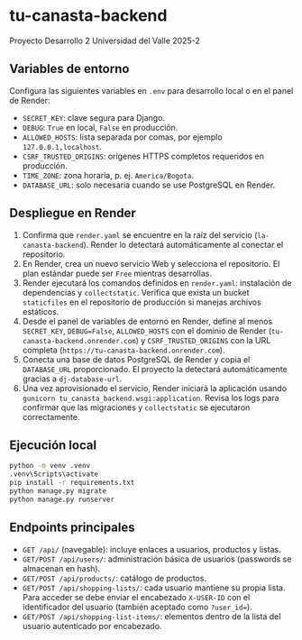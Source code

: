 # tu-canasta-backend
Proyecto Desarrollo 2 Universidad del Valle 2025-2

## Variables de entorno
Configura las siguientes variables en `.env` para desarrollo local o en el panel de Render:

- `SECRET_KEY`: clave segura para Django.
- `DEBUG`: `True` en local, `False` en producción.
- `ALLOWED_HOSTS`: lista separada por comas, por ejemplo `127.0.0.1,localhost`.
- `CSRF_TRUSTED_ORIGINS`: orígenes HTTPS completos requeridos en producción.
- `TIME_ZONE`: zona horaria, p. ej. `America/Bogota`.
- `DATABASE_URL`: solo necesaria cuando se use PostgreSQL en Render.

## Despliegue en Render
1. Confirma que `render.yaml` se encuentre en la raíz del servicio (`la-canasta-backend`). Render lo detectará automáticamente al conectar el repositorio.
2. En Render, crea un nuevo servicio Web y selecciona el repositorio. El plan estándar puede ser `Free` mientras desarrollas.
3. Render ejecutará los comandos definidos en `render.yaml`: instalación de dependencias y `collectstatic`. Verifica que exista un bucket `staticfiles` en el repositorio de producción si manejas archivos estáticos.
4. Desde el panel de variables de entorno en Render, define al menos `SECRET_KEY`, `DEBUG=False`, `ALLOWED_HOSTS` con el dominio de Render (`tu-canasta-backend.onrender.com`) y `CSRF_TRUSTED_ORIGINS` con la URL completa (`https://tu-canasta-backend.onrender.com`).
5. Conecta una base de datos PostgreSQL de Render y copia el `DATABASE_URL` proporcionado. El proyecto la detectará automáticamente gracias a `dj-database-url`.
6. Una vez aprovisionado el servicio, Render iniciará la aplicación usando `gunicorn tu_canasta_backend.wsgi:application`. Revisa los logs para confirmar que las migraciones y `collectstatic` se ejecutaron correctamente.

## Ejecución local
```bash
python -m venv .venv
.venv\Scripts\activate
pip install -r requirements.txt
python manage.py migrate
python manage.py runserver
```

## Endpoints principales
- `GET /api/` (navegable): incluye enlaces a usuarios, productos y listas.
- `GET/POST /api/users/`: administración básica de usuarios (passwords se almacenan en hash).
- `GET/POST /api/products/`: catálogo de productos.
- `GET/POST /api/shopping-lists/`: cada usuario mantiene su propia lista. Para acceder se debe enviar el encabezado `X-USER-ID` con el identificador del usuario (también aceptado como `?user_id=`).
- `GET/POST /api/shopping-list-items/`: elementos dentro de la lista del usuario autenticado por encabezado. 

